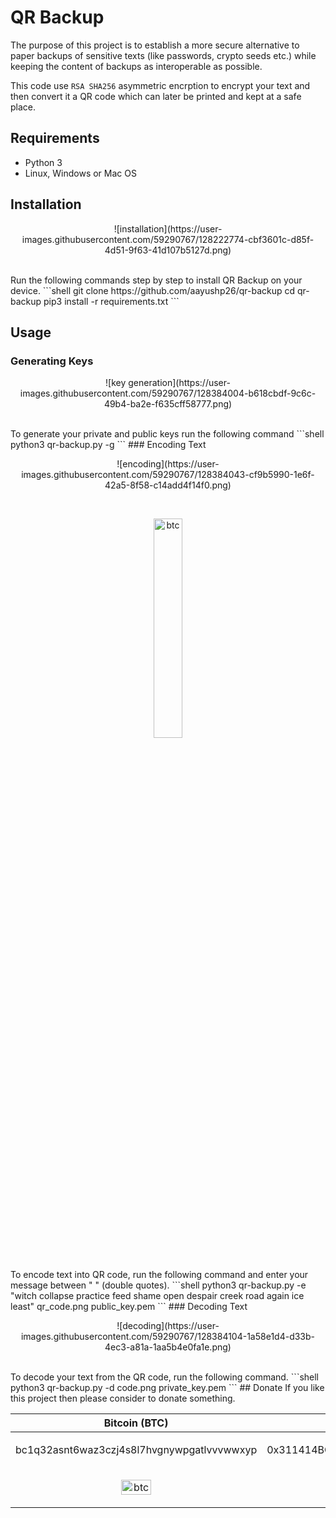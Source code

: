 # QR Backup
The purpose of this project is to establish a more secure alternative to paper backups of sensitive texts (like passwords, crypto seeds etc.) while keeping the content of backups as interoperable as possible.

This code use `RSA SHA256` asymmetric encrption to encrypt your text and then convert it a QR code which can later be printed and kept at a safe place.

## Requirements
- Python 3
- Linux, Windows or Mac OS

## Installation
<p align="center">![installation](https://user-images.githubusercontent.com/59290767/128222774-cbf3601c-d85f-4d51-9f63-41d107b5127d.png)</p><br>
Run the following commands step by step to install QR Backup on your device.
```shell
git clone https://github.com/aayushp26/qr-backup
cd qr-backup
pip3 install -r requirements.txt
```

## Usage
### Generating Keys
<p align="center">![key generation](https://user-images.githubusercontent.com/59290767/128384004-b618cbdf-9c6c-49b4-ba2e-f635cff58777.png)</p><br>
To generate your private and public keys run the following command
```shell
python3 qr-backup.py -g
```
### Encoding Text
<p align="center">![encoding](https://user-images.githubusercontent.com/59290767/128384043-cf9b5990-1e6f-42a5-8f58-c14add4f14f0.png)</p><br>
<p align="center"><img alt="btc" src="https://user-images.githubusercontent.com/59290767/128384056-8301c68f-1091-4a44-8f81-134a1ceaaaad.png" width="30%"></p><br>
To encode text into QR code, run the following command and enter your message between " " (double quotes).
```shell
python3 qr-backup.py -e "witch collapse practice feed shame open despair creek road again ice least" qr_code.png public_key.pem
```
### Decoding Text
<p align="center">![decoding](https://user-images.githubusercontent.com/59290767/128384104-1a58e1d4-d33b-4ec3-a81a-1aa5b4e0fa1e.png)</p><br>
To decode your text from the QR code, run the following command.
```shell
python3 qr-backup.py -d code.png private_key.pem
```
## Donate
If you like this project then please consider to donate something.

| Bitcoin (BTC) | Ethereum (ETH) |
| --------- | ------------------- |
| <p align="center">bc1q32asnt6waz3czj4s8l7hvgnywpgatlvvvwwxyp</p> | <p align="center">0x311414BC8880BaEe435A59bdF7fdC632c3f6B8b1</p> |
| <p align="center"><img alt="btc" src="https://user-images.githubusercontent.com/59290767/128230575-0041db1a-c85a-438b-9374-ca5c96dda99c.jpg" width="35%"></p> | <p align="center"><img alt="eth" src="https://user-images.githubusercontent.com/59290767/128230627-0f5613b9-0f72-4d3d-9cd2-93a1ac5516e9.jpg" width="35%"></p> |
